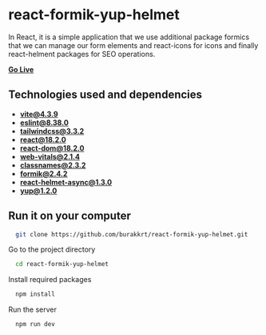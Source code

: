 
# react-formik-yup-helmet

In React, it is a simple application that we use additional package formics that we can manage our form elements and react-icons for icons and finally react-helment packages for SEO operations.

[**Go Live**](https://react-formik-yup-helmet.netlify.app)

## Technologies used and dependencies

- [**vite@4.3.9**](https://vitejs.dev)
- [**eslint@8.38.0**](https://vitejs.dev)
- [**tailwindcss@3.3.2**](https://tailwindcss.com)
- [**react@18.2.0**](https://styled-components.com)
- [**react-dom@18.2.0**](https://styled-components.com)
- [**web-vitals@2.1.4**](https://styled-components.com)
- [**classnames@2.3.2**](https://www.npmjs.com/package/classnames)
- [**formik@2.4.2**](https://formik.org)
- [**react-helmet-async@1.3.0**](https://github.com/staylor/react-helmet-async)
- [**yup@1.2.0**](https://www.npmjs.com/package/yup)

## Run it on your computer


```bash
  git clone https://github.com/burakkrt/react-formik-yup-helmet.git
```

Go to the project directory

```bash
  cd react-formik-yup-helmet
```

Install required packages

```bash
  npm install
```

Run the server

```bash
  npm run dev
```

  
